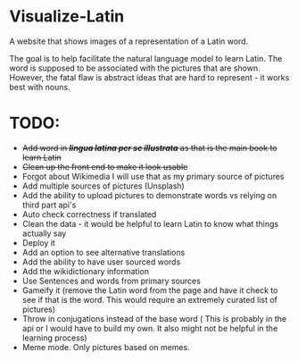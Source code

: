 # Visualize-Latin
A website that shows images of a representation of a Latin word.

The goal is to help facilitate the natural language model to learn Latin. The word is supposed to be associated with the pictures that are shown. However, the fatal flaw is abstract ideas that are hard to represent - it works best with nouns. 

# TODO:

- <strike>Add word in ***lingua latina per se illustrata*** as that is the main book to learn Latin</strike>
- <strike>Clean up the front end to make it look usable</strike>
- Forgot about Wikimedia I will use that as my primary source of pictures
-  Add multiple sources of pictures (Unsplash) 
- Add the ability to upload pictures to demonstrate words vs relying on third part api's 
- Auto check correctness if translated
- Clean the data - it would be helpful to learn Latin to know what things actually say
- Deploy it
- Add an option to see alternative translations
- Add the ability to have user sourced words
- Add the wikidictionary information 
- Use Sentences and words from primary sources
- Gameify it (remove the Latin word from the page and have it check  to see if that is the word. This would require an extremely curated list of pictures)
- Throw in conjugations instead of the base word ( This is probably in the api or I would have to build my own. It also might not be helpful in the learning process)
- Meme mode. Only pictures based on memes.  
